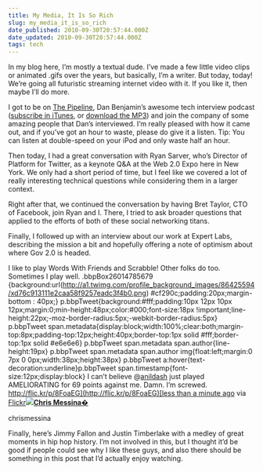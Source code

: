 ```yaml
---
title: My Media, It Is So Rich
slug: my_media_it_is_so_rich
date_published: 2010-09-30T20:57:44.000Z
date_updated: 2010-09-30T20:57:44.000Z
tags: tech
---
```


In my blog here, I’m mostly a textual dude. I’ve made a few little video clips or animated .gifs over the years, but basically, I’m a writer. But today, today! We’re going all futuristic streaming internet video with it. If you like it, then maybe I’ll do more.

I got to be on [The Pipeline](http://5by5.tv/pipeline/27), Dan Benjamin’s awesome tech interview podcast ([subscribe in iTunes](http://itunes.apple.com/podcast/the-pipeline/id354122274#), or [download the MP3](http://cloud.5by5.tv/audio/pipeline/2010/pipeline-027.mp3)) and join the company of some amazing people that Dan’s interviewed. I’m really pleased with how it came out, and if you’ve got an hour to waste, please do give it a listen. Tip: You can listen at double-speed on your iPod and only waste half an hour.

Then today, I had a great conversation with Ryan Sarver, who’s Director of Platform for Twitter, as a keynote Q&A at the Web 2.0 Expo here in New York. We only had a short period of time, but I feel like we covered a lot of really interesting technical questions while considering them in a larger context.
  
 Right after that, we continued the conversation by having Bret Taylor, CTO of Facebook, join Ryan and I. There, I tried to ask broader questions that applied to the efforts of both of these social networking titans.  
  
 Finally, I followed up with an interview about our work at Expert Labs, describing the mission a bit and hopefully offering a note of optimism about where Gov 2.0 is headed.  
  
 I like to play Words With Friends and Scrabble! Other folks do too. Sometimes I play well.
.bbpBox26014785679 {background:url(http://a1.twimg.com/profile_background_images/86425594/xd76c913111e2caa58f9257eadc3f4b0.png) #cf290c;padding:20px;margin-bottom : 40px;} p.bbpTweet{background:#fff;padding:10px 12px 10px 12px;margin:0;min-height:48px;color:#000;font-size:18px !important;line-height:22px;-moz-border-radius:5px;-webkit-border-radius:5px} p.bbpTweet span.metadata{display:block;width:100%;clear:both;margin-top:8px;padding-top:12px;height:40px;border-top:1px solid #fff;border-top:1px solid #e6e6e6} p.bbpTweet span.metadata span.author{line-height:19px} p.bbpTweet span.metadata span.author img{float:left;margin:0 7px 0 0px;width:38px;height:38px} p.bbpTweet a:hover{text-decoration:underline}p.bbpTweet span.timestamp{font-size:12px;display:block}
I can’t believe @[anildash](http://twitter.com/anildash) just played AMELIORATING for 69 points against me. Damn. I’m screwed. [http://flic.kr/p/8FoaEG](http://flic.kr/p/8FoaEG)[less than a minute ago](http://twitter.com/#!/chrismessina/status/26014785679 "Thu Sep 30 21:06:40 +0000 2010") via [Flickr](http://flickr.com/services/twitter/)[![](http://a0.twimg.com/profile_images/1097937212/Chris-Messina-900_normal.png)](http://twitter.com/chrismessina)**[Chris Messina�](http://twitter.com/chrismessina)**  

chrismessina

 Finally, here’s Jimmy Fallon and Justin Timberlake with a medley of great moments in hip hop history. I’m not involved in this, but I thought it’d be good if people could see why I like these guys, and also there should be something in this post that I’d actually enjoy watching.
